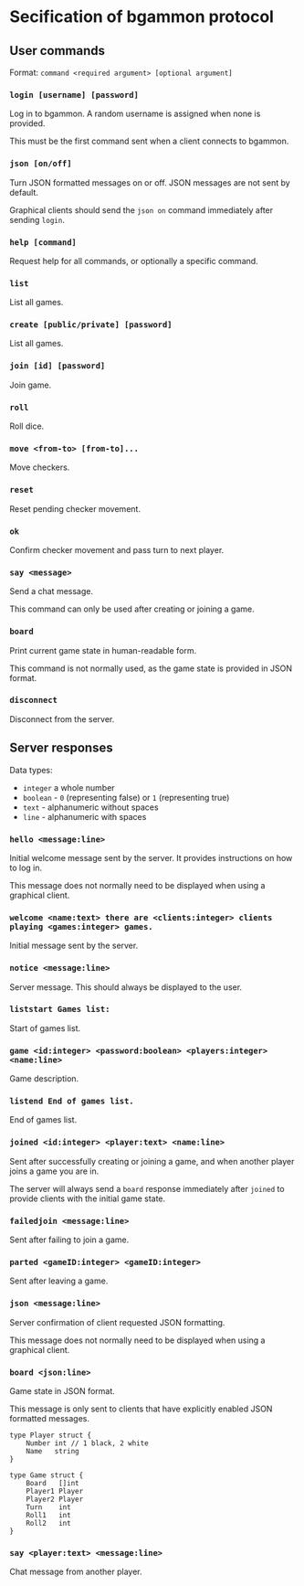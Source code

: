 # Secification of bgammon protocol

## User commands

Format: `command <required argument> [optional argument]`

### `login [username] [password]`

Log in to bgammon. A random username is assigned when none is provided.

This must be the first command sent when a client connects to bgammon.

### `json [on/off]`

Turn JSON formatted messages on or off. JSON messages are not sent by default.

Graphical clients should send the `json on` command immediately after sending `login`.

### `help [command]`

Request help for all commands, or optionally a specific command.

### `list`

List all games.

### `create [public/private] [password]`

List all games.

### `join [id] [password]`

Join game.

### `roll`

Roll dice.

### `move <from-to> [from-to]...`

Move checkers.

### `reset`

Reset pending checker movement.

### `ok`

Confirm checker movement and pass turn to next player.

### `say <message>`

Send a chat message.

This command can only be used after creating or joining a game.

### `board`

Print current game state in human-readable form.

This command is not normally used, as the game state is provided in JSON format.

### `disconnect`

Disconnect from the server.

## Server responses

Data types:

- `integer` a whole number
- `boolean` - `0` (representing false) or `1` (representing true)
- `text` - alphanumeric without spaces
- `line` - alphanumeric with spaces

### `hello <message:line>`

Initial welcome message sent by the server. It provides instructions on how to log in.

This message does not normally need to be displayed when using a graphical client.

### `welcome <name:text> there are <clients:integer> clients playing <games:integer> games.`

Initial message sent by the server.

### `notice <message:line>`

Server message. This should always be displayed to the user.

### `liststart Games list:`

Start of games list.

### `game <id:integer> <password:boolean> <players:integer> <name:line>`

Game description.

### `listend End of games list.`

End of games list.

### `joined <id:integer> <player:text> <name:line>`

Sent after successfully creating or joining a game, and when another player
joins a game you are in.

The server will always send a `board` response immediately after `joined` to
provide clients with the initial game state.

### `failedjoin <message:line>`

Sent after failing to join a game.

### `parted <gameID:integer> <gameID:integer>`

Sent after leaving a game.

### `json <message:line>`

Server confirmation of client requested JSON formatting.

This message does not normally need to be displayed when using a graphical client.

### `board <json:line>`

Game state in JSON format.

This message is only sent to clients that have explicitly enabled JSON formatted messages.

```
type Player struct {
	Number int // 1 black, 2 white
	Name   string
}

type Game struct {
    Board   []int
    Player1 Player
    Player2 Player
    Turn    int
    Roll1   int
    Roll2   int
}
```

### `say <player:text> <message:line>`

Chat message from another player.
